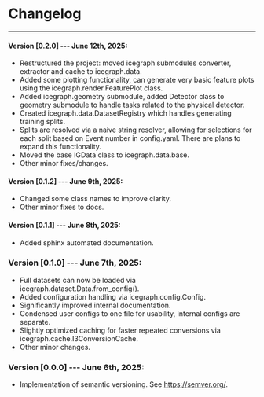 # Changelog

---
#### Version [0.2.0] --- June 12th, 2025:
- Restructured the project: moved icegraph submodules converter, extractor and cache to icegraph.data.
- Added some plotting functionality, can generate very basic feature plots using the icegraph.render.FeaturePlot class.
- Added icegraph.geometry submodule, added Detector class to geometry submodule to handle tasks related to the physical detector.
- Created icegraph.data.DatasetRegistry which handles generating training splits.
- Splits are resolved via a naive string resolver, allowing for selections for each split based on Event number in config.yaml. There are plans to expand this functionality.
- Moved the base IGData class to icegraph.data.base.
- Other minor fixes/changes.

#### Version [0.1.2] --- June 9th, 2025:
- Changed some class names to improve clarity.
- Other minor fixes to docs.

#### Version [0.1.1] --- June 8th, 2025:
- Added sphinx automated documentation.

### Version [0.1.0] --- June 7th, 2025:
- Full datasets can now be loaded via icegraph.dataset.Data.from_config().
- Added configuration handling via icegraph.config.Config.
- Significantly improved internal documentation.
- Condensed user configs to one file for usability, internal configs are separate.
- Slightly optimized caching for faster repeated conversions via icegraph.cache.I3ConversionCache.
- Other minor changes.

### Version [0.0.0] --- June 6th, 2025:
- Implementation of semantic versioning. See https://semver.org/.